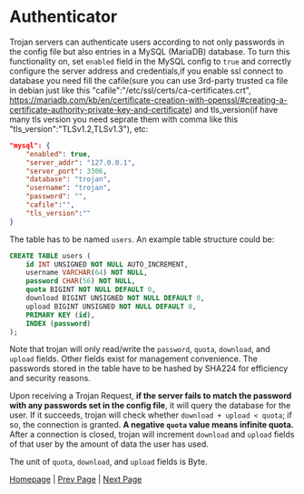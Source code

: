 # Authenticator

Trojan servers can authenticate users according to not only passwords in the config file but also entries in a MySQL (MariaDB) database. To turn this functionality on, set `enabled` field in the MySQL config to `true` and correctly configure the server address and credentials,if you enable ssl connect to database you need fill the cafile(sure you can use 3rd-party trusted ca file in debian just like this "cafile":"/etc/ssl/certs/ca-certificates.crt", https://mariadb.com/kb/en/certificate-creation-with-openssl/#creating-a-certificate-authority-private-key-and-certificate) and tls_version(if have many tls version you need seprate them with comma like this "tls_version":"TLSv1.2,TLSv1.3"), etc:

```json
"mysql": {
    "enabled": true,
    "server_addr": "127.0.0.1",
    "server_port": 3306,
    "database": "trojan",
    "username": "trojan",
    "password": "",
    "cafile":"",
	"tls_version":""
}
```

The table has to be named `users`. An example table structure could be:

```sql
CREATE TABLE users (
    id INT UNSIGNED NOT NULL AUTO_INCREMENT,
    username VARCHAR(64) NOT NULL,
    password CHAR(56) NOT NULL,
    quota BIGINT NOT NULL DEFAULT 0,
    download BIGINT UNSIGNED NOT NULL DEFAULT 0,
    upload BIGINT UNSIGNED NOT NULL DEFAULT 0,
    PRIMARY KEY (id),
    INDEX (password)
);
```

Note that trojan will only read/write the `password`, `quota`, `download`, and `upload` fields. Other fields exist for management convenience. The passwords stored in the table have to be hashed by SHA224 for efficiency and security reasons.

Upon receiving a Trojan Request, **if the server fails to match the password with any passwords set in the config file**, it will query the database for the user. If it succeeds, trojan will check whether `download + upload < quota`; if so, the connection is granted. **A negative `quota` value means infinite quota.** After a connection is closed, trojan will increment `download` and `upload` fields of that user by the amount of data the user has used.

The unit of `quota`, `download`, and `upload` fields is Byte.

[Homepage](.) | [Prev Page](config) | [Next Page](build)
